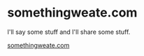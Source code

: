 # somethingweate.com

I'll say some stuff and I'll share some stuff.

[somethingweate.com](somethingweate.com)
